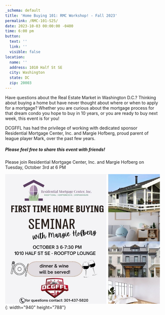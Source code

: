 ```yaml
---
_schema: default
title: 'Home Buying 101: RMC Workshop! - Fall 2023'
permalink: /RMC-101-S25/
date: 2023-10-03 00:00:00 -0400
time: 6:00 pm
button:
  text: ''
  link: ''
  visible: false
location:
  name: ''
  address: 1010 Half St SE
  city: Washington
  state: DC
  zip: 20003
---
```

Have questions about the Real Estate Market in Washington D.C.? Thinking about buying a home but have never thought about where or when to apply for a mortgage? Whether you are curious about the mortgage process for that dream condo you hope to buy in 10 years, or you are ready to buy next week, this event is for you!

DCGFFL has had the privilege of working with dedicated sponsor Residential Mortgage Center, Inc. and Margie Hofberg, proud parent of league player Mark, over the past few years.

##### **Please feel free to share this event with friends!**

Please join Residential Mortgage Center, Inc. and Margie Hofberg on Tuesday, October 3rd at 6 PM

![](/img/home-buying-101-seminar.jpeg){: width="940" height="788"}